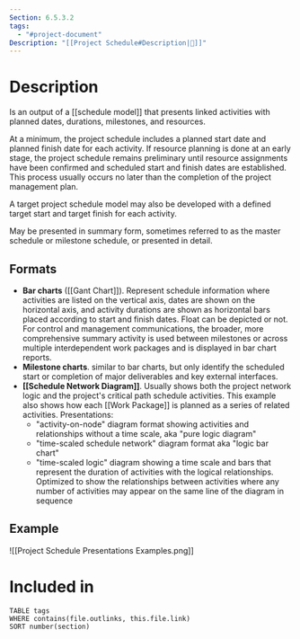 ```yaml
---
Section: 6.5.3.2
tags:
  - "#project-document"
Description: "[[Project Schedule#Description|📝]]"
---
```

# Description
Is an output of a [[schedule model]] that presents linked activities with planned dates, durations, milestones, and resources.

At a minimum, the project schedule includes a planned start date and planned finish date for each activity. If resource planning is done at an early stage, the project schedule remains preliminary until resource assignments have been confirmed and scheduled start and finish dates are established. This process usually occurs no later than the completion of the project management plan.

A target project schedule model may also be developed with a defined target start and target finish for each activity.

May be presented in summary form, sometimes referred to as the master schedule or milestone schedule, or presented in detail.
## Formats
* **Bar charts** ([[Gant Chart]]). Represent schedule information where activities are listed on the vertical axis, dates are shown on the horizontal axis, and activity durations are shown as horizontal bars placed according to start and finish dates. Float can be depicted or not. For control and management communications, the broader, more comprehensive summary activity is used between milestones or across multiple interdependent work packages and is displayed in bar chart reports.
* **Milestone charts**. similar to bar charts, but only identify the scheduled start or completion of major deliverables and key external interfaces.
* **[[Schedule Network Diagram]]**. Usually shows both the project network logic and the project's critical path schedule activities. This example also shows how each [[Work Package]] is planned as a series of related activities. Presentations:
	* "activity-on-node" diagram format showing activities and relationships without a time scale, aka "pure logic diagram"
	* "time-scaled schedule network" diagram format aka "logic bar chart"
	* "time-scaled logic" diagram showing a time scale and bars that represent the duration of activities with the logical relationships. Optimized to show the relationships between activities where any number of activities may appear on the same line of the diagram in sequence
## Example
![[Project Schedule Presentations Examples.png]]

# Included in
```dataview
TABLE tags
WHERE contains(file.outlinks, this.file.link)
SORT number(section)
```
